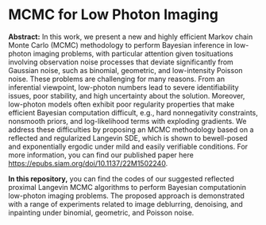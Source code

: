 # MCMC for Low Photon Imaging

**Abstract:** In this work, we present a  new  and  highly  efficient  Markov  chain  Monte  Carlo  (MCMC)  methodology to perform Bayesian inference in low-photon imaging problems, with particular attention given tosituations involving observation noise processes that deviate significantly from Gaussian noise, such as binomial, geometric, and low-intensity Poisson noise.  These problems are challenging for many reasons.  From an inferential viewpoint, low-photon numbers lead to severe identifiability issues, poor stability, and high uncertainty about the solution.  Moreover, low-photon models often exhibit poor regularity  properties  that  make  efficient  Bayesian  computation  difficult,  e.g.,  hard  nonnegativity constraints, nonsmooth priors, and log-likelihood terms with exploding gradients.  We address these difficulties by proposing an MCMC methodology based on a reflected and regularized Langevin SDE, which is shown to bewell-posed and exponentially ergodic under mild and easily verifiable conditions. For more information, you can find our published paper here https://epubs.siam.org/doi/10.1137/22M1502240. 

**In this repository,** you can find the codes of our suggested reflected proximal Langevin MCMC algorithms to perform Bayesian computationin low-photon imaging problems. The proposed approach is demonstrated with a range of experiments related to image deblurring, denoising, and inpainting under binomial, geometric, and Poisson noise.
